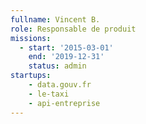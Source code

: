 ```yaml
---
fullname: Vincent B.
role: Responsable de produit
missions:
  - start: '2015-03-01'
    end: '2019-12-31'
    status: admin
startups:
    - data.gouv.fr
    - le-taxi
    - api-entreprise
---
```

